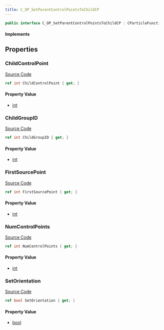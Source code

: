 ```yaml
---
title: C_OP_SetParentControlPointsToChildCP
---
```


```csharp
public interface C_OP_SetParentControlPointsToChildCP : CParticleFunctionPreEmission, CParticleFunctionOperator, CParticleFunction, ISchemaClass<CParticleFunction>, ISchemaClass<CParticleFunctionOperator>, ISchemaClass<CParticleFunctionPreEmission>, ISchemaClass<C_OP_SetParentControlPointsToChildCP>, ISchemaField, ISchemaClass, INativeHandle
```

#### Implements

## Properties

### ChildControlPoint

[Source Code](https://github.com/swiftly-solution/swiftlys2/blob/main/managed/src/SwiftlyS2.Generated/Schemas/Interfaces/C_OP_SetParentControlPointsToChildCP.cs#L19)

```csharp
ref int ChildControlPoint { get; }
```

#### Property Value

- [int](https://learn.microsoft.com/dotnet/api/system.int32)

### ChildGroupID

[Source Code](https://github.com/swiftly-solution/swiftlys2/blob/main/managed/src/SwiftlyS2.Generated/Schemas/Interfaces/C_OP_SetParentControlPointsToChildCP.cs#L17)

```csharp
ref int ChildGroupID { get; }
```

#### Property Value

- [int](https://learn.microsoft.com/dotnet/api/system.int32)

### FirstSourcePoint

[Source Code](https://github.com/swiftly-solution/swiftlys2/blob/main/managed/src/SwiftlyS2.Generated/Schemas/Interfaces/C_OP_SetParentControlPointsToChildCP.cs#L23)

```csharp
ref int FirstSourcePoint { get; }
```

#### Property Value

- [int](https://learn.microsoft.com/dotnet/api/system.int32)

### NumControlPoints

[Source Code](https://github.com/swiftly-solution/swiftlys2/blob/main/managed/src/SwiftlyS2.Generated/Schemas/Interfaces/C_OP_SetParentControlPointsToChildCP.cs#L21)

```csharp
ref int NumControlPoints { get; }
```

#### Property Value

- [int](https://learn.microsoft.com/dotnet/api/system.int32)

### SetOrientation

[Source Code](https://github.com/swiftly-solution/swiftlys2/blob/main/managed/src/SwiftlyS2.Generated/Schemas/Interfaces/C_OP_SetParentControlPointsToChildCP.cs#L25)

```csharp
ref bool SetOrientation { get; }
```

#### Property Value

- [bool](https://learn.microsoft.com/dotnet/api/system.boolean)

